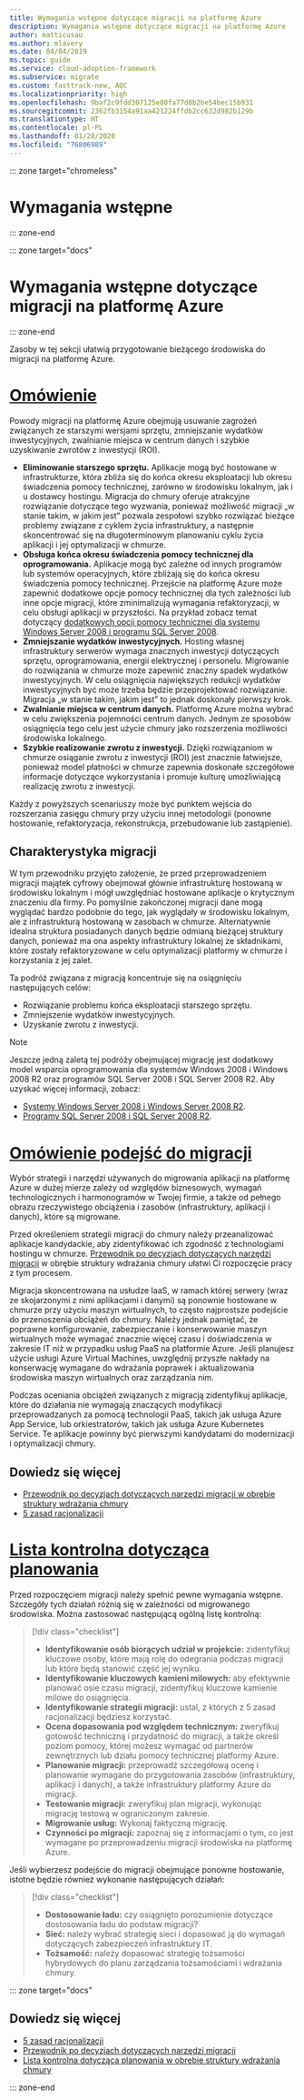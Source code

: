 ```yaml
---
title: Wymagania wstępne dotyczące migracji na platformę Azure
description: Wymagania wstępne dotyczące migracji na platformę Azure
author: matticusau
ms.author: mlavery
ms.date: 04/04/2019
ms.topic: guide
ms.service: cloud-adoption-framework
ms.subservice: migrate
ms.custom: fasttrack-new, AQC
ms.localizationpriority: high
ms.openlocfilehash: 9baf2c9fdd307125e80fa77d8b2be54bec15b931
ms.sourcegitcommit: 2362fb3154a91aa421224ffdb2cc632d982b129b
ms.translationtype: HT
ms.contentlocale: pl-PL
ms.lasthandoff: 01/28/2020
ms.locfileid: "76806989"
---
```

::: zone target="chromeless"

# <a name="prerequisites"></a>Wymagania wstępne

::: zone-end

::: zone target="docs"

# <a name="prerequisites-for-migrating-to-azure"></a>Wymagania wstępne dotyczące migracji na platformę Azure

::: zone-end

Zasoby w tej sekcji ułatwią przygotowanie bieżącego środowiska do migracji na platformę Azure.

# <a name="overviewtaboverview"></a>[Omówienie](#tab/Overview)

Powody migracji na platformę Azure obejmują usuwanie zagrożeń związanych ze starszymi wersjami sprzętu, zmniejszanie wydatków inwestycyjnych, zwalnianie miejsca w centrum danych i szybkie uzyskiwanie zwrotów z inwestycji (ROI).

- **Eliminowanie starszego sprzętu.** Aplikacje mogą być hostowane w infrastrukturze, która zbliża się do końca okresu eksploatacji lub okresu świadczenia pomocy technicznej, zarówno w środowisku lokalnym, jak i u dostawcy hostingu. Migracja do chmury oferuje atrakcyjne rozwiązanie dotyczące tego wyzwania, ponieważ możliwość migracji „w stanie takim, w jakim jest” pozwala zespołowi szybko rozwiązać bieżące problemy związane z cyklem życia infrastruktury, a następnie skoncentrować się na długoterminowym planowaniu cyklu życia aplikacji i jej optymalizacji w chmurze.
- **Obsługa końca okresu świadczenia pomocy technicznej dla oprogramowania.** Aplikacje mogą być zależne od innych programów lub systemów operacyjnych, które zbliżają się do końca okresu świadczenia pomocy technicznej. Przejście na platformę Azure może zapewnić dodatkowe opcje pomocy technicznej dla tych zależności lub inne opcje migracji, które zminimalizują wymagania refaktoryzacji, w celu obsługi aplikacji w przyszłości. Na przykład zobacz temat dotyczący [dodatkowych opcji pomocy technicznej dla systemu Windows Server 2008 i programu SQL Server 2008](https://azure.microsoft.com/blog/announcing-new-options-for-sql-server-2008-and-windows-server-2008-end-of-support).
- **Zmniejszanie wydatków inwestycyjnych.** Hosting własnej infrastruktury serwerów wymaga znacznych inwestycji dotyczących sprzętu, oprogramowania, energii elektrycznej i personelu. Migrowanie do rozwiązania w chmurze może zapewnić znaczny spadek wydatków inwestycyjnych. W celu osiągnięcia największych redukcji wydatków inwestycyjnych być może trzeba będzie przeprojektować rozwiązanie. Migracja „w stanie takim, jakim jest” to jednak doskonały pierwszy krok.
- **Zwalnianie miejsca w centrum danych.** Platformę Azure można wybrać w celu zwiększenia pojemności centrum danych. Jednym ze sposobów osiągnięcia tego celu jest użycie chmury jako rozszerzenia możliwości środowiska lokalnego.
- **Szybkie realizowanie zwrotu z inwestycji.** Dzięki rozwiązaniom w chmurze osiąganie zwrotu z inwestycji (ROI) jest znacznie łatwiejsze, ponieważ model płatności w chmurze zapewnia doskonałe szczegółowe informacje dotyczące wykorzystania i promuje kulturę umożliwiającą realizację zwrotu z inwestycji.

Każdy z powyższych scenariuszy może być punktem wejścia do rozszerzania zasięgu chmury przy użyciu innej metodologii (ponowne hostowanie, refaktoryzacja, rekonstrukcja, przebudowanie lub zastąpienie).

## <a name="migration-characteristics"></a>Charakterystyka migracji

W tym przewodniku przyjęto założenie, że przed przeprowadzeniem migracji majątek cyfrowy obejmował głównie infrastrukturę hostowaną w środowisku lokalnym i mógł uwzględniać hostowane aplikacje o krytycznym znaczeniu dla firmy. Po pomyślnie zakończonej migracji dane mogą wyglądać bardzo podobnie do tego, jak wyglądały w środowisku lokalnym, ale z infrastrukturą hostowaną w zasobach w chmurze. Alternatywnie idealna struktura posiadanych danych będzie odmianą bieżącej struktury danych, ponieważ ma ona aspekty infrastruktury lokalnej ze składnikami, które zostały refaktoryzowane w celu optymalizacji platformy w chmurze i korzystania z jej zalet.

Ta podróż związana z migracją koncentruje się na osiągnięciu następujących celów:

- Rozwiązanie problemu końca eksploatacji starszego sprzętu.
- Zmniejszenie wydatków inwestycyjnych.
- Uzyskanie zwrotu z inwestycji.

> [!NOTE]
> Jeszcze jedną zaletą tej podróży obejmującej migrację jest dodatkowy model wsparcia oprogramowania dla systemów Windows 2008 i Windows 2008 R2 oraz programów SQL Server 2008 i SQL Server 2008 R2. Aby uzyskać więcej informacji, zobacz:
>
> - [Systemy Windows Server 2008 i Windows Server 2008 R2](https://www.microsoft.com/cloud-platform/windows-server-2008).
> - [Programy SQL Server 2008 i SQL Server 2008 R2](https://www.microsoft.com/sql-server/sql-server-2008).

# <a name="understand-migration-approachestabapproach"></a>[Omówienie podejść do migracji](#tab/Approach)

Wybór strategii i narzędzi używanych do migrowania aplikacji na platformę Azure w dużej mierze zależy od względów biznesowych, wymagań technologicznych i harmonogramów w Twojej firmie, a także od pełnego obrazu rzeczywistego obciążenia i zasobów (infrastruktury, aplikacji i danych), które są migrowane.

Przed określeniem strategii migracji do chmury należy przeanalizować aplikacje kandydackie, aby zidentyfikować ich zgodność z technologiami hostingu w chmurze. [Przewodnik po decyzjach dotyczących narzędzi migracji](../../decision-guides/migrate-decision-guide/index.md) w obrębie struktury wdrażania chmury ułatwi Ci rozpoczęcie pracy z tym procesem.

Migracja skoncentrowana na usłudze IaaS, w ramach której serwery (wraz ze skojarzonymi z nimi aplikacjami i danymi) są ponownie hostowane w chmurze przy użyciu maszyn wirtualnych, to często najprostsze podejście do przenoszenia obciążeń do chmury. Należy jednak pamiętać, że poprawne konfigurowanie, zabezpieczanie i konserwowanie maszyn wirtualnych może wymagać znacznie więcej czasu i doświadczenia w zakresie IT niż w przypadku usług PaaS na platformie Azure. Jeśli planujesz użycie usługi Azure Virtual Machines, uwzględnij przyszłe nakłady na konserwację wymagane do wdrażania poprawek i aktualizowania środowiska maszyn wirtualnych oraz zarządzania nim.

Podczas oceniania obciążeń związanych z migracją zidentyfikuj aplikacje, które do działania nie wymagają znaczących modyfikacji przeprowadzanych za pomocą technologii PaaS, takich jak usługa Azure App Service, lub orkiestratorów, takich jak usługa Azure Kubernetes Service. Te aplikacje powinny być pierwszymi kandydatami do modernizacji i optymalizacji chmury.

## <a name="learn-more"></a>Dowiedz się więcej

- [Przewodnik po decyzjach dotyczących narzędzi migracji w obrębie struktury wdrażania chmury](../../decision-guides/migrate-decision-guide/index.md)
- [5 zasad racjonalizacji](../../digital-estate/5-rs-of-rationalization.md)

# <a name="planning-checklisttabchecklist"></a>[Lista kontrolna dotycząca planowania](#tab/Checklist)

Przed rozpoczęciem migracji należy spełnić pewne wymagania wstępne. Szczegóły tych działań różnią się w zależności od migrowanego środowiska. Można zastosować następującą ogólną listę kontrolną:

> [!div class="checklist"]
>
> - **Identyfikowanie osób biorących udział w projekcie:** zidentyfikuj kluczowe osoby, które mają rolę do odegrania podczas migracji lub które będą stanowić część jej wyniku.
> - **Identyfikowanie kluczowych kamieni milowych:** aby efektywnie planować osie czasu migracji, zidentyfikuj kluczowe kamienie milowe do osiągnięcia.
> - **Identyfikowanie strategii migracji:** ustal, z których z 5 zasad racjonalizacji będziesz korzystać.
> - **Ocena dopasowania pod względem technicznym:** zweryfikuj gotowość techniczną i przydatność do migracji, a także określ poziom pomocy, której możesz wymagać od partnerów zewnętrznych lub działu pomocy technicznej platformy Azure.
> - **Planowanie migracji:** przeprowadź szczegółową ocenę i planowanie wymagane do przygotowania zasobów (infrastruktury, aplikacji i danych), a także infrastruktury platformy Azure do migracji.
> - **Testowanie migracji:** zweryfikuj plan migracji, wykonując migrację testową w ograniczonym zakresie.
> - **Migrowanie usług:** Wykonaj faktyczną migrację.
> - **Czynności po migracji:** zapoznaj się z informacjami o tym, co jest wymagane po przeprowadzeniu migracji środowiska na platformę Azure.

Jeśli wybierzesz podejście do migracji obejmujące ponowne hostowanie, istotne będzie również wykonanie następujących działań:

> [!div class="checklist"]
>
> - **Dostosowanie ładu:** czy osiągnięto porozumienie dotyczące dostosowania ładu do podstaw migracji?
> - **Sieć:** należy wybrać strategię sieci i dopasować ją do wymagań dotyczących zabezpieczeń infrastruktury IT.
> - **Tożsamość:** należy dopasować strategię tożsamości hybrydowych do planu zarządzania tożsamościami i wdrażania chmury.

::: zone target="docs"

<!-- markdownlint-disable MD024 -->

## <a name="learn-more"></a>Dowiedz się więcej

- [5 zasad racjonalizacji](../../digital-estate/5-rs-of-rationalization.md)
- [Przewodnik po decyzjach dotyczących narzędzi migracji](../../decision-guides/migrate-decision-guide/index.md)
- [Lista kontrolna dotycząca planowania w obrębie struktury wdrażania chmury](../migration-considerations/prerequisites/planning-checklist.md)

::: zone-end
